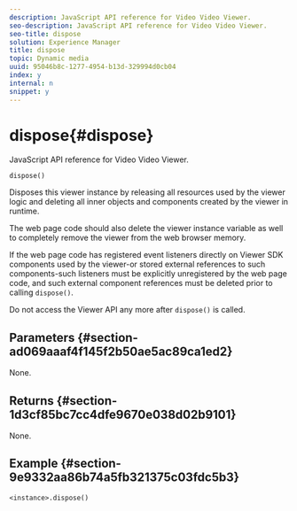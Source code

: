 ```yaml
---
description: JavaScript API reference for Video Video Viewer.
seo-description: JavaScript API reference for Video Video Viewer.
seo-title: dispose
solution: Experience Manager
title: dispose
topic: Dynamic media
uuid: 95046b8c-1277-4954-b13d-329994d0cb04
index: y
internal: n
snippet: y
---
```


# dispose{#dispose}

JavaScript API reference for Video Video Viewer.

 `dispose()`

Disposes this viewer instance by releasing all resources used by the viewer logic and deleting all inner objects and components created by the viewer in runtime.

The web page code should also delete the viewer instance variable as well to completely remove the viewer from the web browser memory.

If the web page code has registered event listeners directly on Viewer SDK components used by the viewer-or stored external references to such components-such listeners must be explicitly unregistered by the web page code, and such external component references must be deleted prior to calling `dispose()`.

Do not access the Viewer API any more after `dispose()` is called.

## Parameters {#section-ad069aaaf4f145f2b50ae5ac89ca1ed2}

None.

## Returns {#section-1d3cf85bc7cc4dfe9670e038d02b9101}

None.

## Example {#section-9e9332aa86b74a5fb321375c03fdc5b3}

```
<instance>.dispose()
```

